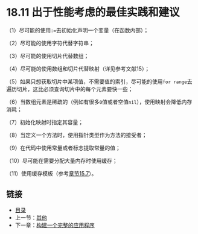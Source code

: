 # 18.11 出于性能考虑的最佳实践和建议

（1）尽可能的使用`:=`去初始化声明一个变量（在函数内部）；

（2）尽可能的使用字符代替字符串；

（3）尽可能的使用切片代替数组；

（4）尽可能的使用数组和切片代替映射（详见参考文献15）；

（5）如果只想获取切片中某项值，不需要值的索引，尽可能的使用`for range`去遍历切片，这比必须查询切片中的每个元素要快一些；

（6）当数组元素是稀疏的（例如有很多`0`值或者空值`nil`），使用映射会降低内存消耗；

（7）初始化映射时指定其容量；

（8）当定义一个方法时，使用指针类型作为方法的接受者；

（9）在代码中使用常量或者标志提取常量的值；

（10）尽可能在需要分配大量内存时使用缓存；

（11）使用缓存模板（参考[章节15.7](15.7.md)）。


## 链接

- [目录](go入门教程-目录.md)
- 上一节：[其他](18.10.md)
- 下一章：[构建一个完整的应用程序](19.0.md)
